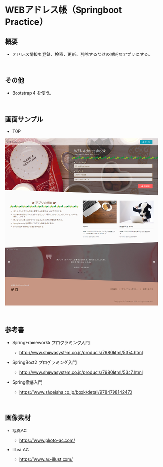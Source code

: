 ﻿# WEBアドレス帳（Springboot Practice）

## 概要

* アドレス情報を登録、検索、更新、削除するだけの単純なアプリにする。

<br />

## その他

* Bootstrap 4 を使う。

<br />

## 画面サンプル

* TOP

![TOP](readme/top.png)

<br />

## 参考書

* SpringFramework5 プログラミング入門

    * http://www.shuwasystem.co.jp/products/7980html/5374.html

* SpringBoot2 プログラミング入門

    * http://www.shuwasystem.co.jp/products/7980html/5347.html

* Spring徹底入門

    * https://www.shoeisha.co.jp/book/detail/9784798142470

<br />

## 画像素材

* 写真AC

    * https://www.photo-ac.com/

* Illust AC

    * https://www.ac-illust.com/